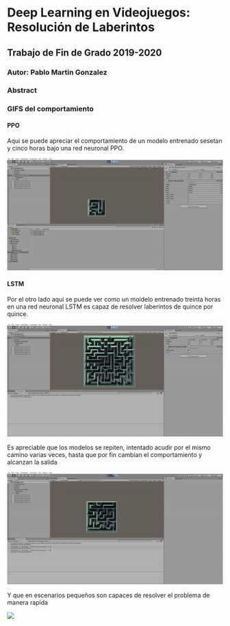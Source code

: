 # Deep Learning en Videojuegos: Resolución de Laberintos
## Trabajo de Fin de Grado 2019-2020
### Autor: Pablo Martin Gonzalez

### Abstract







### GIFS del comportamiento

#### PPO

Aqui se puede apreciar el comportamiento de un modelo entrenado sesetan y cinco horas bajo una red neuronal PPO.

![](Gifs/PPO.gif)


#### LSTM

Por el otro lado aqui se puede ver como un moidelo entrenado treinta horas en una red neuronal LSTM es capaz de resolver laberintos de quince por quince.

![](Gifs/ResolucionDeLaberintosComplejos.gif)

Es apreciable que los modelos se repiten, intentado acudir por el mismo camino varias veces, hasta que por fin cambian el comportamiento y alcanzan la salida

![](Gifs/ComportamientoRepititivo.gif)

Y que en escenarios pequeños son capaces de resolver el problema de manera rapida

![](Gifs/RapidezLaberintosPequeños.gif)
